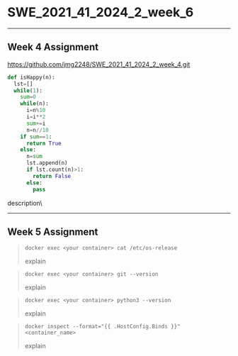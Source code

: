 # SWE_2021_41_2024_2_week_6

---

## Week 4 Assignment
https://github.com/jmg2248/SWE_2021_41_2024_2_week_4.git

```python
def isHappy(n):
  lst=[]
  while(1):
    sum=0
    while(n):
      i=n%10
      i=i**2
      sum+=i
      n=n//10
    if sum==1:
      return True
    else:
      n=sum
      lst.append(n)
      if lst.count(n)>1:
        return False
      else:
        pass
```

description\

---

## Week 5 Assignment
> ```shell
> docker exec <your container> cat /etc/os-release
> ```
> explain

> ```shell
> docker exec <your container> git --version
> ```
> explain

> ```shell
> docker exec <your container> python3 --version
> ```
> explain

> ```shell
> docker inspect --format="{{ .HostConfig.Binds }}" <container_name>
> ```
> explain
